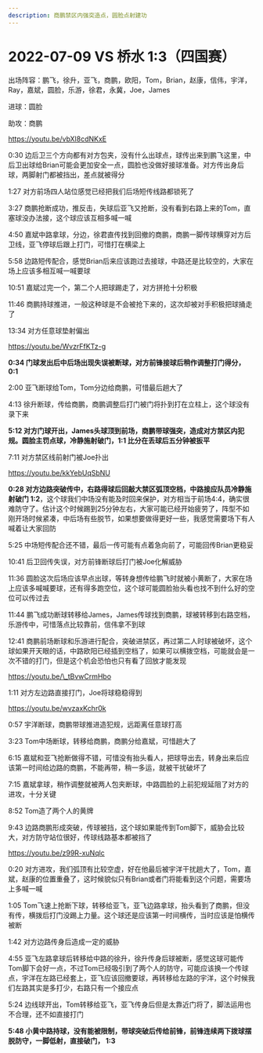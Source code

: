 ```yaml
---
description: 商鹏禁区内强突造点，圆脸点射建功
---
```


# 2022-07-09 VS 桥水 1:3（四国赛）

出场阵容：鹏飞，徐升，亚飞，商鹏，欧阳，Tom，Brian，赵康，信伟，宇洋，Ray，嘉斌，圆脸，乐游，徐君，永冀，Joe，James

进球：圆脸

助攻：商鹏

https://youtu.be/vbXl8cdNKxE

0:30 边后卫三个方向都有对方包夹，没有什么出球点，球传出来到鹏飞这里，中后卫出球给Brian可能会更加安全一点，圆脸也没做好接球准备。对方传出身后球，两脚射门都被挡出，差点就被得分&#x20;

1:27 对方前场四人站位感觉已经把我们后场短传线路都锁死了&#x20;

3:27 商鹏抢断成功，推反击，失球后亚飞又抢断，没有看到右路上来的Tom，直塞球没办法接，这个球应该互相多喊一喊&#x20;

4:50 嘉斌中路拿球，分边，徐君直传找到回撤的商鹏，商鹏一脚传球横穿对方后卫线，亚飞停球后跟上打门，可惜打在横梁上&#x20;

5:58 边路短传配合，感觉Brian后来应该跑过去接球，中路还是比较空的，大家在场上应该多相互喊一喊要球&#x20;

10:51 嘉斌过完一个，第二个人把球踢走了，对方拼抢十分积极&#x20;

11:46 商鹏持球推进，一般这种球是不会被抢下来的，这次却被对手积极把球捅走了&#x20;

13:34 对方任意球垫射偏出

https://youtu.be/WvzrFfKTz-g

**0:34 门球发出后中后场出现失误被断球，对方前锋接球后稍作调整打门得分， 0:1**&#x20;

2:00 亚飞断球给Tom，Tom分边给商鹏，可惜最后趟大了&#x20;

4:13 徐升断球，传给商鹏，商鹏调整后打门被门将扑到打在立柱上，这个球没有录下来&#x20;

**5:12 对方门球开出，James头球顶到前场，商鹏带球强突，造成对方禁区内犯规。圆脸主罚点球，冷静施射破门，1:1 比分在丢球后五分钟被扳平**&#x20;

7:11 对方禁区线前射门被Joe扑出

https://youtu.be/kkYebUqSbNU

**0:28 对方边路突破传中，右路得球后回敲大禁区弧顶空档，中路接应队员冷静施射破门 1:2**，这个球我们中场没有能及时回来保护，对方相当于前场4:4，确实很难防守了。估计这个时候踢到25分钟左右，大家可能已经开始疲劳了，阵型不如刚开场时候紧凑，中后场有些脱节，如果想要做得更好一些，我感觉需要场下有人喊着让大家回防&#x20;

5:25 中场短传配合还不错，最后一传可能有点着急向前了，可能回传Brian更稳妥&#x20;

10:41 后卫回传失误，对方前锋断球后打门被Joe化解威胁&#x20;

11:36 圆脸这次后场应该早点出球，等转身想传给鹏飞时就被小黄断了，大家在场上应该多喊喊要球，还有得多跑空位，这个球可能圆脸抬头看也找不到什么好的空位可以传过去&#x20;

11:44 鹏飞成功断球转移给James，James传球找到商鹏，球被转移到右路空档，乐游传中，可惜落点比较靠前，信伟拿不到球&#x20;

12:41 商鹏前场断球和乐游进行配合，突破进禁区，再过第二人时球被破坏，这个球如果开天眼的话，中路欧阳已经插到空档了，如果可以横拨空档，可能就会是一次不错的打门，但是这个机会恐怕也只有看了回放才能发现

https://youtu.be/\_tBvwCrmHbo

1:11 对方左边路直接打门，Joe将球稳稳得到

https://youtu.be/wvzaxKchr0k

0:57 宇洋断球，商鹏带球推进造犯规，远距离任意球打高&#x20;

3:23 Tom中场断球，转移给商鹏，商鹏分给嘉斌，可惜趟大了&#x20;

6:15 嘉斌和亚飞抢断做得不错，可惜没有抬头看人，把球导出去，转身出来后应该第一时间给边路的商鹏，不能再带，稍一多运，就被干扰破坏了&#x20;

7:15 嘉斌拿球，稍作调整就被两人包夹断球，中路圆脸的上前犯规延阻了对方的进攻，十分关键&#x20;

8:52 Tom造了两个人的黄牌&#x20;

9:43 边路商鹏形成突破，传球被挡，这个球如果能传到Tom脚下，威胁会比较大，对方防守站位很好，传球线路基本都被挡了

https://youtu.be/z99R-xuNqlc

0:20 对方进攻，我们弧顶有比较空虚，好在他最后被宇洋干扰趟大了，Tom，嘉斌，赵康的位置重叠了，这时候貌似只有Brian或者门将能看到这个问题，需要场上多喊一喊&#x20;

1:05 Tom飞速上抢断下球，转移给亚飞，亚飞边路拿球，抬头看到了商鹏，但没有传，横拨后打门没踢上力量。这个球还是应该第一时间横传，当时应该是怕横传被断&#x20;

1:42 对方边路传身后造成一定的威胁&#x20;

4:55 亚飞左路拿球后转移给中路的徐升，徐升传身后球被断，感觉这球可能传Tom脚下会好一点，不过Tom已经吸引到了两个人的防守，可能应该换一个传球点，宇洋在左路已经套上，亚飞应该回撤要球，再转移给左路的宇洋，这个时候我们左路其实是多打少，右路只有一个接应点&#x20;

5:24 边线球开出，Tom转移给亚飞，亚飞传身后但是太靠近门将了，脚法运用也不合理，还不如直接打门&#x20;

**5:48 小黄中路持球，没有能被限制，带球突破后传给前锋，前锋连续两下拨球摆脱防守，一脚低射，直接破门， 1:3**

